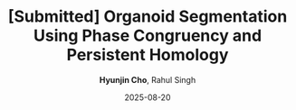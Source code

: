 ---
title: "[Submitted] Organoid Segmentation Using Phase Congruency and Persistent Homology"
collection: publications
permalink: 
date: 2025-08-20
venue: 'ISVC 2025'
# paperurl: ''
# citation: '' 
author: '<strong>Hyunjin Cho</strong>, Rahul Singh'
share: false
---